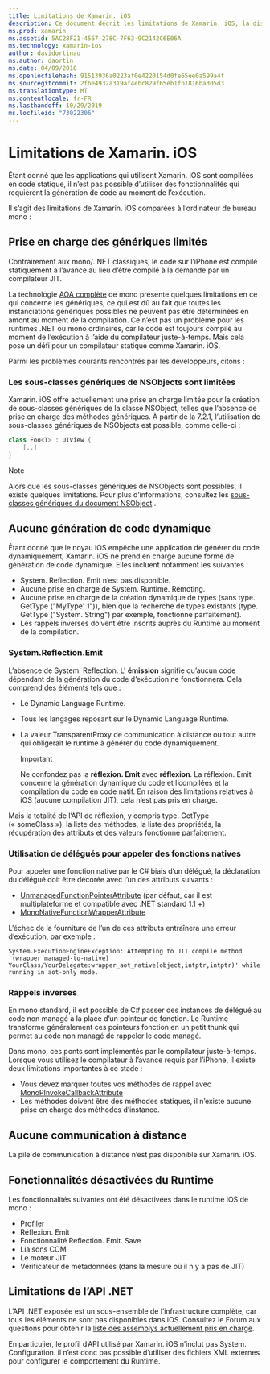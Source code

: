 ```yaml
---
title: Limitations de Xamarin. iOS
description: Ce document décrit les limitations de Xamarin. iOS, la discussion sur les génériques, les sous-classes génériques de NSObjects, les appels P/Invoke dans les objets génériques, et bien plus encore.
ms.prod: xamarin
ms.assetid: 5AC28F21-4567-278C-7F63-9C2142C6E06A
ms.technology: xamarin-ios
author: davidortinau
ms.author: daortin
ms.date: 04/09/2018
ms.openlocfilehash: 91513936a0223af0e4220154d0fe65ee0a599a4f
ms.sourcegitcommit: 2fbe4932a319af4ebc829f65eb1fb1816ba305d3
ms.translationtype: MT
ms.contentlocale: fr-FR
ms.lasthandoff: 10/29/2019
ms.locfileid: "73022306"
---
```

# <a name="limitations-of-xamarinios"></a>Limitations de Xamarin. iOS

Étant donné que les applications qui utilisent Xamarin. iOS sont compilées en code statique, il n’est pas possible d’utiliser des fonctionnalités qui requièrent la génération de code au moment de l’exécution.

Il s’agit des limitations de Xamarin. iOS comparées à l’ordinateur de bureau mono :

 <a name="Limited_Generics_Support" />

## <a name="limited-generics-support"></a>Prise en charge des génériques limités

Contrairement aux mono/. NET classiques, le code sur l’iPhone est compilé statiquement à l’avance au lieu d’être compilé à la demande par un compilateur JIT.

La technologie [AOA complète](https://www.mono-project.com/docs/advanced/aot/#full-aot) de mono présente quelques limitations en ce qui concerne les génériques, ce qui est dû au fait que toutes les instanciations génériques possibles ne peuvent pas être déterminées en amont au moment de la compilation. Ce n’est pas un problème pour les runtimes .NET ou mono ordinaires, car le code est toujours compilé au moment de l’exécution à l’aide du compilateur juste-à-temps. Mais cela pose un défi pour un compilateur statique comme Xamarin. iOS.

Parmi les problèmes courants rencontrés par les développeurs, citons :

 <a name="Generic_Subclasses_of_NSObjects_are_limited" />

### <a name="generic-subclasses-of-nsobjects-are-limited"></a>Les sous-classes génériques de NSObjects sont limitées

Xamarin. iOS offre actuellement une prise en charge limitée pour la création de sous-classes génériques de la classe NSObject, telles que l’absence de prise en charge des méthodes génériques. À partir de la 7.2.1, l’utilisation de sous-classes génériques de NSObjects est possible, comme celle-ci :

```csharp
class Foo<T> : UIView {
    [..]
}
```

> [!NOTE]
> Alors que les sous-classes génériques de NSObjects sont possibles, il existe quelques limitations. Pour plus d’informations, consultez les [sous-classes génériques du document NSObject](~/ios/internals/api-design/nsobject-generics.md) .

 <a name="No_Dynamic_Code_Generation" />

## <a name="no-dynamic-code-generation"></a>Aucune génération de code dynamique

Étant donné que le noyau iOS empêche une application de générer du code dynamiquement, Xamarin. iOS ne prend en charge aucune forme de génération de code dynamique. Elles incluent notamment les suivantes :

- System. Reflection. Emit n’est pas disponible.
- Aucune prise en charge de System. Runtime. Remoting.
- Aucune prise en charge de la création dynamique de types (sans type. GetType ("MyType' 1")), bien que la recherche de types existants (type. GetType ("System. String") par exemple, fonctionne parfaitement).
- Les rappels inverses doivent être inscrits auprès du Runtime au moment de la compilation.

 <a name="System.Reflection.Emit" />

### <a name="systemreflectionemit"></a>System.Reflection.Emit

L’absence de System. Reflection. L' **émission** signifie qu’aucun code dépendant de la génération du code d’exécution ne fonctionnera. Cela comprend des éléments tels que :

- Le Dynamic Language Runtime.
- Tous les langages reposant sur le Dynamic Language Runtime.
- La valeur TransparentProxy de communication à distance ou tout autre qui obligerait le runtime à générer du code dynamiquement.

  > [!IMPORTANT]
  > Ne confondez pas la **réflexion. Emit** avec **réflexion**. La réflexion. Emit concerne la génération dynamique du code et l’compilées et la compilation du code en code natif. En raison des limitations relatives à iOS (aucune compilation JIT), cela n’est pas pris en charge.

Mais la totalité de l’API de réflexion, y compris type. GetType (« someClass »), la liste des méthodes, la liste des propriétés, la récupération des attributs et des valeurs fonctionne parfaitement.

### <a name="using-delegates-to-call-native-functions"></a>Utilisation de délégués pour appeler des fonctions natives

Pour appeler une fonction native par le C# biais d’un délégué, la déclaration du délégué doit être décorée avec l’un des attributs suivants :

- [UnmanagedFunctionPointerAttribute](xref:System.Runtime.InteropServices.UnmanagedFunctionPointerAttribute) (par défaut, car il est multiplateforme et compatible avec .NET standard 1.1 +)
- [MonoNativeFunctionWrapperAttribute](xref:ObjCRuntime.MonoNativeFunctionWrapperAttribute)

L’échec de la fourniture de l’un de ces attributs entraînera une erreur d’exécution, par exemple :

```
System.ExecutionEngineException: Attempting to JIT compile method '(wrapper managed-to-native) YourClass/YourDelegate:wrapper_aot_native(object,intptr,intptr)' while running in aot-only mode.
```

 <a name="Reverse_Callbacks" />

### <a name="reverse-callbacks"></a>Rappels inverses

En mono standard, il est possible de C# passer des instances de délégué au code non managé à la place d’un pointeur de fonction. Le Runtime transforme généralement ces pointeurs fonction en un petit thunk qui permet au code non managé de rappeler le code managé.

Dans mono, ces ponts sont implémentés par le compilateur juste-à-temps. Lorsque vous utilisez le compilateur à l’avance requis par l’iPhone, il existe deux limitations importantes à ce stade :

- Vous devez marquer toutes vos méthodes de rappel avec [MonoPInvokeCallbackAttribute](xref:ObjCRuntime.MonoPInvokeCallbackAttribute)
- Les méthodes doivent être des méthodes statiques, il n’existe aucune prise en charge des méthodes d’instance.

<a name="No_Remoting" />

## <a name="no-remoting"></a>Aucune communication à distance

La pile de communication à distance n’est pas disponible sur Xamarin. iOS.

 <a name="Runtime_Disabled_Features" />

## <a name="runtime-disabled-features"></a>Fonctionnalités désactivées du Runtime

Les fonctionnalités suivantes ont été désactivées dans le runtime iOS de mono :

- Profiler
- Réflexion. Emit
- Fonctionnalité Reflection. Emit. Save
- Liaisons COM
- Le moteur JIT
- Vérificateur de métadonnées (dans la mesure où il n’y a pas de JIT)

 <a name=".NET_API_Limitations" />

## <a name="net-api-limitations"></a>Limitations de l’API .NET

L’API .NET exposée est un sous-ensemble de l’infrastructure complète, car tous les éléments ne sont pas disponibles dans iOS. Consultez le Forum aux questions pour obtenir la [liste des assemblys actuellement pris en charge](~/cross-platform/internals/available-assemblies.md).

En particulier, le profil d’API utilisé par Xamarin. iOS n’inclut pas System. Configuration. il n’est donc pas possible d’utiliser des fichiers XML externes pour configurer le comportement du Runtime.
